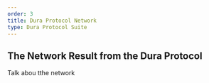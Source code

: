 ```yaml
---
order: 3
title: Dura Protocol Network
type: Dura Protocol Suite
---
```


## The Network Result from the Dura Protocol
Talk abou tthe network
